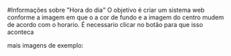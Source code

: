#Informações sobre "Hora do dia"
O objetivo é criar um sistema web conforme a imagem em que o a cor de fundo e a imagem do centro mudem de acordo com o horario.
É necessario clicar no botão para que isso aconteca

mais imagens de exemplo: